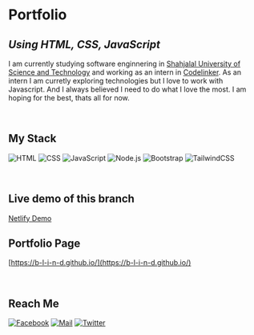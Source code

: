 # Portfolio

## _Using HTML, CSS, JavaScript_

I am currently studying software enginnering in [Shahjalal University of Science and Technology](https://www.sust.edu/) and working as an intern in [Codelinker](https://www.codelinker.com). As an intern I am curretly exploring technologies but I love to work with Javascript. And I always believed I need to do what I love the most. I am hoping for the best, thats all for now.

<br>

## My Stack

![HTML](https://img.shields.io/badge/-HTML-%232c3e50?style=for-the-badge&logo=html5)
![CSS](https://img.shields.io/badge/-CSS-%232c3e50?style=for-the-badge&logo=css3)
![JavaScript](https://img.shields.io/badge/-JavaScript-%232c3e50?style=for-the-badge&logo=javascript)
![Node.js](https://img.shields.io/badge/-Node.js-%232c3e50?style=for-the-badge&logo=node.js)
![Bootstrap](https://img.shields.io/badge/-Bootstrap-%232c3e50?style=for-the-badge&logo=bootstrap)
![TailwindCSS](https://img.shields.io/badge/-Tailwind-%232c3e50?style=for-the-badge&logo=tailwindcss)

<br>

## Live demo of this branch

[Netlify Demo](https://relaxed-albattani-679240.netlify.app/)

## Portfolio Page

[https://b-l-i-n-d.github.io/](https://b-l-i-n-d.github.io/)

<br>

## Reach Me

[![Facebook](https://img.shields.io/badge/-facebook-%232c3e50?style=for-the-badge&logo=facebook)](https://www.facebook.com/abir.fahim.faisal/)
[![Mail](https://img.shields.io/badge/-gmail-%232c3e50?style=for-the-badge&logo=gmail)](mailto:fahim.faisal.abir@gmail.com)
[![Twitter](https://img.shields.io/badge/-twitter-%232c3e50?style=for-the-badge&logo=twitter)](https://twitter.com/fahimfaisalabir)
